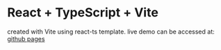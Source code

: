 # React + TypeScript + Vite

created with Vite using react-ts template.
live demo can be accessed at: [github pages](https://pouya-kiani.github.io/react-simple-combo-box/)

